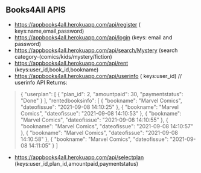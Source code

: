 

## Books4All APIS



* https://appbooks4all.herokuapp.com/api/register ( keys:name,email,password)
* https://appbooks4all.herokuapp.com/api/login (keys: email and password)
* https://appbooks4all.herokuapp.com/api/search/Mystery (search category-(comics/kids/mystery/fiction)
* https://appbooks4all.herokuapp.com/api/rent (keys:user_id,book_id,bookname)
* https://appbooks4all.herokuapp.com/api/userinfo ( keys:user_id) // 
userinfo API Returns: 
> {
    "userplan": [
        {
            "plan_id": 2,
            "amountpaid": 30,
            "paymentstatus": "Done"
        }
    ],
    "rentedbooksinfo": [
        {
            "bookname": "Marvel Comics",
            "dateofissue": "2021-09-08 14:10:25"
        },
        {
            "bookname": "Marvel Comics",
            "dateofissue": "2021-09-08 14:10:53"
        },
        {
            "bookname": "Marvel Comics",
            "dateofissue": "2021-09-08 14:10:55"
        },
        {
            "bookname": "Marvel Comics",
            "dateofissue": "2021-09-08 14:10:57"
        },
        {
            "bookname": "Marvel Comics",
            "dateofissue": "2021-09-08 14:10:58"
        },
        {
            "bookname": "Marvel Comics",
            "dateofissue": "2021-09-08 14:11:05"
        }
    ]
- https://appbooks4all.herokuapp.com/api/selectplan (keys:user_id,plan_id,amountpaid,paymentstatus)




